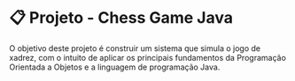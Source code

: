 # :clipboard: Projeto - Chess Game Java
O objetivo deste projeto é construir um sistema que simula o jogo de xadrez, com o intuito de aplicar os principais fundamentos da Programação Orientada a Objetos e a
linguagem de programação Java.
